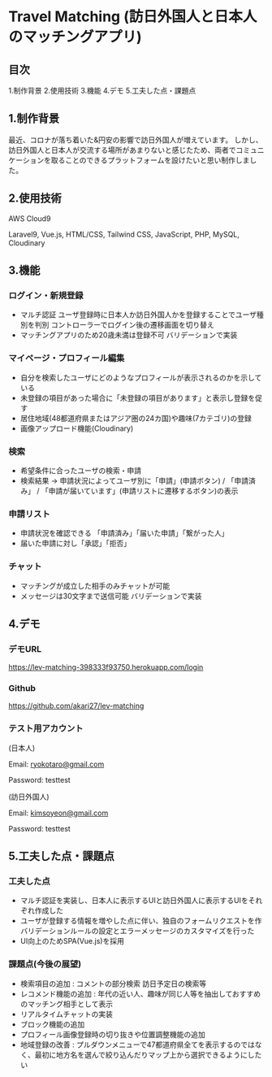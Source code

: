 # Travel Matching (訪日外国人と日本人のマッチングアプリ)

## 目次
1.制作背景
2.使用技術
3.機能
4.デモ
5.工夫した点・課題点

## 1.制作背景
最近、コロナが落ち着いた&円安の影響で訪日外国人が増えています。
しかし、訪日外国人と日本人が交流する場所があまりないと感じたため、両者でコミュニケーションを取ることのできるプラットフォームを設けたいと思い制作しました。


## 2.使用技術
AWS Cloud9

Laravel9, Vue.js, HTML/CSS, Tailwind CSS, JavaScript, PHP, MySQL, Cloudinary

## 3.機能

### ログイン・新規登録
- マルチ認証 ユーザ登録時に日本人か訪日外国人かを登録することでユーザ種別を判別 コントローラーでログイン後の遷移画面を切り替え
- マッチングアプリのため20歳未満は登録不可 バリデーションで実装

### マイページ・プロフィール編集
- 自分を検索したユーザにどのようなプロフィールが表示されるのかを示している
- 未登録の項目があった場合に「未登録の項目があります」と表示し登録を促す
- 居住地域(48都道府県またはアジア圏の24カ国)や趣味(7カテゴリ)の登録
- 画像アップロード機能(Cloudinary)

### 検索
- 希望条件に合ったユーザの検索・申請
- 検索結果 → 申請状況によってユーザ別に「申請」(申請ボタン) / 「申請済み」 / 「申請が届いています」(申請リストに遷移するボタン)の表示

### 申請リスト
- 申請状況を確認できる 「申請済み」「届いた申請」「繋がった人」
- 届いた申請に対し「承認」「拒否」

### チャット
- マッチングが成立した相手のみチャットが可能
- メッセージは30文字まで送信可能 バリデーションで実装


## 4.デモ
### デモURL
https://lev-matching-398333f93750.herokuapp.com/login

### Github
https://github.com/akari27/lev-matching

### テスト用アカウント

(日本人)

Email: ryokotaro@gmail.com

Password: testtest

(訪日外国人)

Email: kimsoyeon@gmail.com

Password: testtest

## 5.工夫した点・課題点
### 工夫した点
- マルチ認証を実装し、日本人に表示するUIと訪日外国人に表示するUIをそれぞれ作成した
- ユーザが登録する情報を増やした点に伴い、独自のフォームリクエストを作 バリデーションルールの設定とエラーメッセージのカスタマイズを行った
- UI向上のためSPA(Vue.js)を採用

### 課題点(今後の展望)
- 検索項目の追加 : コメントの部分検索 訪日予定日の検索等
- レコメンド機能の追加 : 年代の近い人、趣味が同じ人等を抽出しておすすめのマッチング相手として表示
- リアルタイムチャットの実装
- ブロック機能の追加
- プロフィール画像登録時の切り抜きや位置調整機能の追加
- 地域登録の改善 : プルダウンメニューで47都道府県全てを表示するのではなく、最初に地方名を選んで絞り込んだりマップ上から選択できるようにしたい